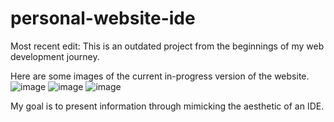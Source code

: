 # personal-website-ide
Most recent edit: This is an outdated project from the beginnings of my web development journey. 

Here are some images of the current in-progress version of the website.
![image](https://user-images.githubusercontent.com/53448381/159053349-4d8cd396-2cf2-48da-8c9f-8c82d2372782.png)
![image](https://user-images.githubusercontent.com/53448381/159053684-93e0badb-cda9-4b7b-904d-6b82d918eea2.png)
![image](https://user-images.githubusercontent.com/53448381/159053713-0aafbaf2-7c24-4088-b007-097e69b08ad9.png)

My goal is to present information through mimicking the aesthetic of an IDE.  
